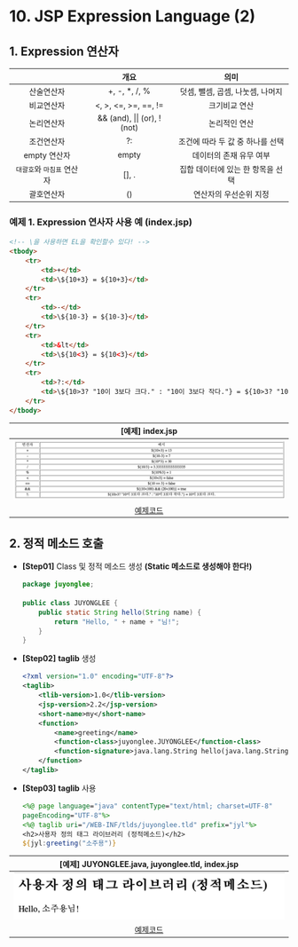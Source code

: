 # 10. JSP Expression Language (2)
## 1. Expression 연산자
|       |  개요  |  의미  |
| :---: | :---: | :---: | 
| 산술연산자 | +, -, *, /, % | 덧셈, 뺄셈, 곱셈, 나눗셈, 나머지 |
| 비교연산자 | <, >, <=, >=, ==, != | 크기비교 연산 |
| 논리연산자 | && (and), \|\| (or), ! (not) | 논리적인 연산 |
| 조건연산자 | ?: | 조건에 따라 두 값 중 하나를 선택 |
| empty 연산자 | empty | 데이터의 존재 유무 여부 |
| `대괄호`와 `마침표` 연산자 | [], . | 집합 데이터에 있는 한 항목을 선택 |
| 괄호연산자 | () | 연산자의 우선순위 지정 |
### 예제 1. Expression 연사자 사용 예 (index.jsp)
```html
<!-- \을 사용하면 EL을 확인할수 있다! -->
<tbody>
    <tr>
        <td>+</td>
		<td>\${10+3} = ${10+3}</td>
	</tr>
	<tr>
		<td>-</td>
		<td>\${10-3} = ${10-3}</td>
	</tr>		
	<tr>
		<td>&lt</td>
		<td>\${10<3} = ${10<3}</td>
	</tr>		
	<tr>
		<td>?:</td>
		<td>\${10>3? "10이 3보다 크다." : "10이 3보다 작다."} = ${10>3? "10이 3보다 크다." : "10이 3보다 작다."}</td>
	</tr>
</tbody>
```

| [예제] index.jsp |
| :---: |
|![](https://github.com/juyonglee/JSP-Servlet-Study/blob/master/10.%20JSP%20Expression%20Language%20(2)/Images/Case1.png) |
| [예제코드](https://github.com/juyonglee/JSP-Servlet-Study/tree/master/10.%20JSP%20Expression%20Language%20(2)/Examples/Example01) |


## 2. 정적 메소드 호출
- **[Step01]** Class 및 정적 메소드 생성 **(Static 메소드로 생성해야 한다!)**
    ```Java
    package juyonglee;
    
    public class JUYONGLEE {
        public static String hello(String name) {
            return "Hello, " + name + "님!";
        }
    }
    ```
- **[Step02]** **taglib** 생성
    ```xml
    <?xml version="1.0" encoding="UTF-8"?>
    <taglib>
	    <tlib-version>1.0</tlib-version>
	    <jsp-version>2.2</jsp-version>
	    <short-name>my</short-name>
	    <function>
		    <name>greeting</name>
		    <function-class>juyonglee.JUYONGLEE</function-class>
		    <function-signature>java.lang.String hello(java.lang.String)</function-signature>
	    </function>
    </taglib>
    ```
- **[Step03]** **taglib** 사용 
    ```JSP
    <%@ page language="java" contentType="text/html; charset=UTF-8"
    pageEncoding="UTF-8"%>
    <%@ taglib uri="/WEB-INF/tlds/juyonglee.tld" prefix="jyl"%>
    <h2>사용자 정의 태그 라이브러리 (정적메소드)</h2>
    ${jyl:greeting("소주용")}
    ```

| [예제] JUYONGLEE.java, juyonglee.tld, index.jsp |
| :---: |
|![](https://github.com/juyonglee/JSP-Servlet-Study/blob/master/10.%20JSP%20Expression%20Language%20(2)/Images/Case2.png) |
| [예제코드](https://github.com/juyonglee/JSP-Servlet-Study/tree/master/10.%20JSP%20Expression%20Language%20(2)/Examples/Example02) |